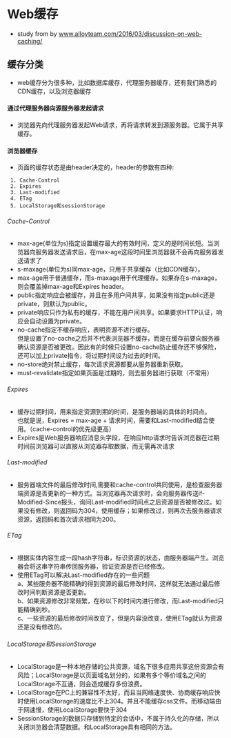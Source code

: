 # Web缓存 
- study from by  www.alloyteam.com/2016/03/discussion-on-web-caching/
## 缓存分类
+ web缓存分为很多种，比如数据库缓存，代理服务器缓存，还有我们熟悉的CDN缓存，以及浏览器缓存

#### 通过代理服务器向源服务器发起请求
- 浏览器先向代理服务器发起Web请求，再将请求转发到源服务器。它属于共享缓存。

#### 浏览器缓存
- 页面的缓存状态是由header决定的，header的参数有四种:
```
 1. Cache-Control
 2. Expires
 3. Last-modified
 4. ETag
 5. LocalStorage和sessionStorage
```

###### Cache-Control
- max-age(单位为s)指定设置缓存最大的有效时间，定义的是时间长短。当浏览器向服务器发送请求后，在max-age这段时间里浏览器就不会再向服务器发送请求了
- s-maxage(单位为s)同max-age，只用于共享缓存（比如CDN缓存）。 
- max-age用于普通缓存，而s-maxage用于代理缓存。如果存在s-maxage，则会覆盖掉max-age和Expires header。
- public指定响应会被缓存，并且在多用户间共享，如果没有指定public还是private，则默认为public。
- private响应只作为私有的缓存，不能在用户间共享。如果要求HTTP认证，响应会自动设置为private。
- no-cache指定不缓存响应，表明资源不进行缓存。 <br> 但是设置了no-cache之后并不代表浏览器不缓存，而是在缓存前要向服务器确认资源是否被更改。因此有的时候只设置no-cache防止缓存还不够保险，还可以加上private指令，将过期时间设为过去的时间。
- no-store绝对禁止缓存，每次请求资源都要从服务器重新获取。
- must-revalidate指定如果页面是过期的，则去服务器进行获取（不常用）


###### Expires
- 缓存过期时间，用来指定资源到期的时间，是服务器端的具体的时间点。<br>也就是说，Expires = max-age + 请求时间，需要和Last-modified结合使用。（cache-control的优先级更高）
- Expires是Web服务器响应消息头字段，在响应http请求时告诉浏览器在过期时间前浏览器可以直接从浏览器存取数据，而无需再次请求

###### Last-modified
- 服务器端文件的最后修改时间,需要和cache-control共同使用，是检查服务器端资源是否更新的一种方式。当浏览器再次请求时，会向服务器传送if-Modified-Since报头，询问Last-modified时间点之后资源是否被修改过。如果没有修改，则返回码为304，使用缓存；如果修改过，则再次去服务器请求资源，返回码和首次请求相同为200。

###### ETag
- 根据实体内容生成一段hash字符串，标识资源的状态，由服务器端产生。浏览器会将这串字符串传回服务器，验证资源是否已经修改。
- 使用ETag可以解决Last-modified存在的一些问题<br> a、某些服务器不能精确的得到资源的最后修改时间，这样就无法通过最后修改时间判断资源是否更新。<br>b、如果资源修改非常频繁，在秒以下的时间内进行修改，而Last-modified只能精确到秒。<br>c、一些资源的最后修改时间改变了，但是内容没改变，使用ETag就认为资源还是没有修改的。

###### LocalStorage和SessionStorage
- LocalStorage是一种本地存储的公共资源，域名下很多应用共享这份资源会有风险；LocalStorage是以页面域名划分的，如果有多个等价域名之间的LocalStorage不互通，则会造成缓存多份浪费。
- LocalStorage在PC上的兼容性不太好，而且当网络速度快、协商缓存响应快时使用LocalStorage的速度比不上304。并且不能缓存css文件。而移动端由于网速慢，使用LocalStorage要快于304
- SessionStorage的数据只存储到特定的会话中，不属于持久化的存储，所以关闭浏览器会清楚数据。和LocalStorage具有相同的方法。


